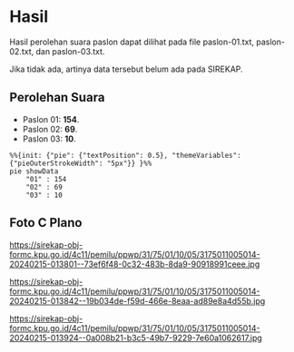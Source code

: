 # Hasil

Hasil perolehan suara paslon dapat dilihat pada file paslon-01.txt, paslon-02.txt, dan paslon-03.txt.

Jika tidak ada, artinya data tersebut belum ada pada SIREKAP.

## Perolehan Suara

 * Paslon 01: **154**.
 * Paslon 02: **69**.
 * Paslon 03: **10**.

```mermaid
%%{init: {"pie": {"textPosition": 0.5}, "themeVariables": {"pieOuterStrokeWidth": "5px"}} }%%
pie showData
    "01" : 154
    "02" : 69
    "03" : 10
```
## Foto C Plano

https://sirekap-obj-formc.kpu.go.id/4c11/pemilu/ppwp/31/75/01/10/05/3175011005014-20240215-013801--73ef6f48-0c32-483b-8da9-90918991ceee.jpg

https://sirekap-obj-formc.kpu.go.id/4c11/pemilu/ppwp/31/75/01/10/05/3175011005014-20240215-013842--19b034de-f59d-466e-8eaa-ad89e8a4d55b.jpg

https://sirekap-obj-formc.kpu.go.id/4c11/pemilu/ppwp/31/75/01/10/05/3175011005014-20240215-013924--0a008b21-b3c5-49b7-9229-7e60a1062617.jpg
